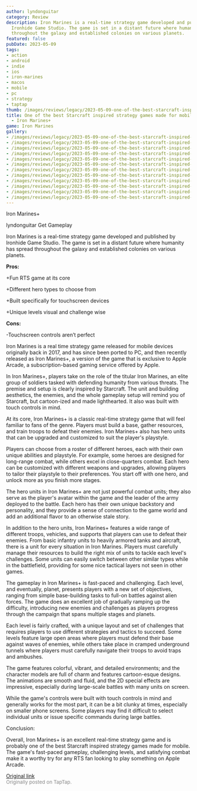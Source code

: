 ```yaml
---
author: lyndonguitar
category: Review
description: Iron Marines is a real-time strategy game developed and published by
  Ironhide Game Studio. The game is set in a distant future where humanity has spread
  throughout the galaxy and established colonies on various planets.
featured: false
pubDate: 2023-05-09
tags:
- action
- android
- indie
- ios
- iron-marines
- macos
- mobile
- pc
- strategy
- taptap
thumb: /images/reviews/legacy/2023-05-09-one-of-the-best-starcraft-inspired-strategy-games-made-for-mobile--full-review---iron-mar-0.avif
title: One of the best Starcraft inspired strategy games made for mobile | Full Review
  - Iron Marines+
game: Iron Marines
gallery:
- /images/reviews/legacy/2023-05-09-one-of-the-best-starcraft-inspired-strategy-games-made-for-mobile--full-review---iron-mar-0.avif
- /images/reviews/legacy/2023-05-09-one-of-the-best-starcraft-inspired-strategy-games-made-for-mobile--full-review---iron-mar-1.avif
- /images/reviews/legacy/2023-05-09-one-of-the-best-starcraft-inspired-strategy-games-made-for-mobile--full-review---iron-mar-2.avif
- /images/reviews/legacy/2023-05-09-one-of-the-best-starcraft-inspired-strategy-games-made-for-mobile--full-review---iron-mar-3.avif
- /images/reviews/legacy/2023-05-09-one-of-the-best-starcraft-inspired-strategy-games-made-for-mobile--full-review---iron-mar-4.avif
- /images/reviews/legacy/2023-05-09-one-of-the-best-starcraft-inspired-strategy-games-made-for-mobile--full-review---iron-mar-5.avif
- /images/reviews/legacy/2023-05-09-one-of-the-best-starcraft-inspired-strategy-games-made-for-mobile--full-review---iron-mar-6.avif
- /images/reviews/legacy/2023-05-09-one-of-the-best-starcraft-inspired-strategy-games-made-for-mobile--full-review---iron-mar-7.avif
- /images/reviews/legacy/2023-05-09-one-of-the-best-starcraft-inspired-strategy-games-made-for-mobile--full-review---iron-mar-8.avif
- /images/reviews/legacy/2023-05-09-one-of-the-best-starcraft-inspired-strategy-games-made-for-mobile--full-review---iron-mar-9.avif
- /images/reviews/legacy/2023-05-09-one-of-the-best-starcraft-inspired-strategy-games-made-for-mobile--full-review---iron-mar-10.avif
- /images/reviews/legacy/2023-05-09-one-of-the-best-starcraft-inspired-strategy-games-made-for-mobile--full-review---iron-mar-11.avif
---
```

Iron Marines+

lyndonguitar
Get
Gameplay

Iron Marines is a real-time strategy game developed and published by Ironhide Game Studio. The game is set in a distant future where humanity has spread throughout the galaxy and established colonies on various planets.


**Pros:**


+Fun RTS game at its core

+Different hero types to choose from

+Built specifically for touchscreen devices

+Unique levels visual and challenge wise


**Cons:**


-Touchscreen controls aren’t perfect

Iron Marines is a real time strategy game released for mobile devices originally back in 2017, and has since been ported to PC, and then recently released as Iron Marines+, a version of the game that is exclusive to Apple Arcade, a subscription-based gaming service offered by Apple.

In Iron Marines+, players take on the role of the titular Iron Marines, an elite group of soldiers tasked with defending humanity from various threats. The premise and setup is clearly inspired by Starcraft. The unit and building aesthetics, the enemies, and the whole gameplay setup will remind you of Starcraft, but cartoon-ized and made lighthearted. It also was built with touch controls in mind.

At its core, Iron Marines+ is a classic real-time strategy game that will feel familiar to fans of the genre. Players must build a base, gather resources, and train troops to defeat their enemies. Iron Marines+ also has hero units that can be upgraded and customized to suit the player's playstyle.

Players can choose from a roster of different heroes, each with their own unique abilities and playstyle. For example, some heroes are designed for long-range combat, while others excel in close-quarters combat. Each hero can be customized with different weapons and upgrades, allowing players to tailor their playstyle to their preferences. You start off with one hero, and unlock more as you finish more stages.

The hero units in Iron Marines+ are not just powerful combat units; they also serve as the player's avatar within the game and the leader of the army deployed to the battle. Each hero has their own unique backstory and personality, and they provide a sense of connection to the game world and add an additional flavor to an otherwise stale story.

In addition to the hero units, Iron Marines+ features a wide range of different troops, vehicles, and supports that players can use to defeat their enemies. From basic infantry units to heavily armored tanks and aircraft, there is a unit for every situation in Iron Marines. Players must carefully manage their resources to build the right mix of units to tackle each level's challenges. Some units can easily switch between other similar types while in the battlefield, providing for some nice tactical layers not seen in other games.

The gameplay in Iron Marines+ is fast-paced and challenging. Each level, and eventually, planet, presents players with a new set of objectives, ranging from simple base-building tasks to full-on battles against alien forces. The game does an excellent job of gradually ramping up the difficulty, introducing new enemies and challenges as players progress through the campaign that spans multiple stages and planets.

Each level is fairly crafted, with a unique layout and set of challenges that requires players to use different strategies and tactics to succeed. Some levels feature large open areas where players must defend their base against waves of enemies, while others take place in cramped underground tunnels where players must carefully navigate their troops to avoid traps and ambushes.

The game features colorful, vibrant, and detailed environments; and the character models are full of charm and features cartoon-esque designs. The animations are smooth and fluid, and the 2D special effects are impressive, especially during large-scale battles with many units on screen.

While the game's controls were built with touch controls in mind and generally works for the most part, it can be a bit clunky at times, especially on smaller phone screens. Some players may find it difficult to select individual units or issue specific commands during large battles.

Conclusion:

Overall, Iron Marines+ is an excellent real-time strategy game and is probably one of the best Starcraft inspired strategy games made for mobile. The game's fast-paced gameplay, challenging levels, and satisfying combat make it a worthy try for any RTS fan looking to play something on Apple Arcade.

[Original link](https://www.taptap.io/post/5379579)<br><span style="font-size: 0.95em; color: #888;">Originally posted on TapTap.</span>